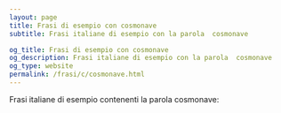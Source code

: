 ```yaml
---
layout: page
title: Frasi di esempio con cosmonave 
subtitle: Frasi italiane di esempio con la parola  cosmonave

og_title: Frasi di esempio con cosmonave 
og_description: Frasi italiane di esempio con la parola  cosmonave
og_type: website
permalink: /frasi/c/cosmonave.html
---
```


Frasi italiane di esempio contenenti la parola cosmonave:


